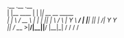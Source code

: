.__             .__   .__                 
|  |__    ____  |  |  |__| __ __   _____  
|  |  \ _/ __ \ |  |  |  ||  |  \ /     \ 
|   Y  \\  ___/ |  |__|  ||  |  /|  Y Y  \
|___|  / \___  >|____/|__||____/ |__|_|  /
     \/      \/                        \/ 

